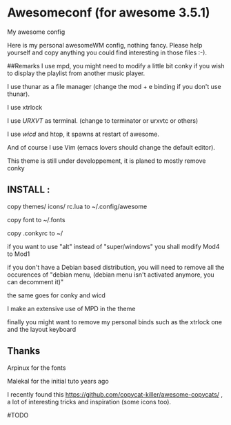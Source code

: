 Awesomeconf (for awesome 3.5.1)
===========

My awesome config

Here is my personal awesomeWM config, nothing fancy. Please help yourself and copy anything you could find interesting in those files :-).


##Remarks
I use mpd, you might need to modify a little bit conky if you wish to display the playlist from another music player.

I use thunar as a file manager (change the mod + e binding if you don't use thunar).

I use xtrlock

I use _URXVT_ as terminal. (change to terminator or urxvtc or others)

I use _wicd_ and htop, it spawns at restart of awesome. 

And of course I use Vim (emacs lovers should change the default editor).

This theme is still under developpement, it is planed to mostly remove conky

## INSTALL :
copy themes/ icons/ rc.lua to ~/.config/awesome

copy font to ~/.fonts

copy .conkyrc to ~/

if you want to use "alt" instead of "super/windows" you shall modify Mod4 to Mod1

if you don't have a Debian based distribution, you will need to remove all the occurences of "debian menu, (debian menu isn't activated anymore, you can decomment it)"

the same goes for conky and wicd

I make an extensive use of MPD in the theme

finally you might want to remove my personal binds such as the xtrlock one and the layout keyboard

## Thanks
Arpinux for the fonts

Malekal for the initial tuto years ago

I recently found this https://github.com/copycat-killer/awesome-copycats/ , a lot of interesting tricks and inspiration (some icons too).

#TODO
